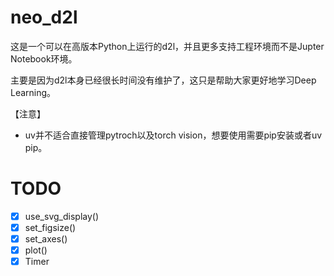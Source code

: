 # neo_d2l

这是一个可以在高版本Python上运行的d2l，并且更多支持工程环境而不是Jupter Notebook环境。

主要是因为d2l本身已经很长时间没有维护了，这只是帮助大家更好地学习Deep Learning。

【注意】
- uv并不适合直接管理pytroch以及torch vision，想要使用需要pip安装或者uv pip。

# TODO
- [X] use_svg_display()
- [X] set_figsize()
- [X] set_axes()
- [X] plot()
- [X] Timer
